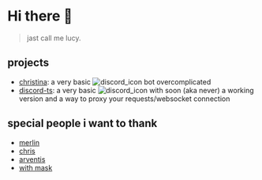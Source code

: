 # Hi there 👋

> jast call me lucy.

## projects

- [christina](https://github.com/JastLucy/christina): a very basic ![discord_icon](https://cdn.discordapp.com/emojis/707593254819856424.png?v=1&size=16) bot overcomplicated
- [discord-ts](https://github.com/JastLucy/jast-discord-js): a very basic ![discord_icon](https://cdn.discordapp.com/emojis/707593254819856424.png?v=1&size=16) with soon (aka never) a working version and a way to proxy your requests/websocket connection



## special people i want to thank

- [merlin](https://github.com/merlinfuchs)
- [chris](https://github.com/ThatLifeofGames)
- [arventis](https://github.com/arventisgontera)
- [with mask](https://github.com/withmask)
